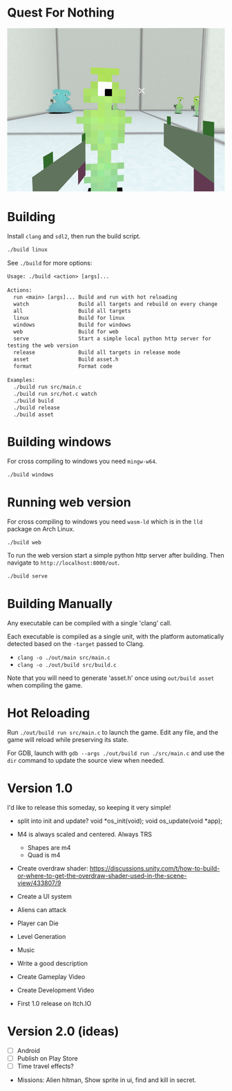 # Quest For Nothing

![](screenshot.png)


# Building

Install `clang` and `sdl2`, then run the build script.

```bash
./build linux
```

See `./build` for more options:

```
Usage: ./build <action> [args]...

Actions:
  run <main> [args]... Build and run with hot reloading
  watch                Build all targets and rebuild on every change
  all                  Build all targets
  linux                Build for linux
  windows              Build for windows
  web                  Build for web
  serve                Start a simple local python http server for testing the web version
  release              Build all targets in release mode
  asset                Build asset.h
  format               Format code

Examples:
  ./build run src/main.c
  ./build run src/hot.c watch
  ./build build
  ./build release
  ./build asset
```

# Building windows
For cross compiling to windows you need `mingw-w64`.

```bash
./build windows
```

# Running web version
For cross compiling to windows you need `wasm-ld` which is in the `lld` package on Arch Linux.

```bash
./build web
```

To run the web version start a simple python http server after building. Then navigate to `http://localhost:8000/out`.

```bash
./build serve
```

# Building Manually

Any executable can be compiled with a single 'clang' call.

Each executable is compiled as a single unit, with the platform automatically detected based on the `-target` passed to Clang.

- `clang -o ./out/main src/main.c`
- `clang -o ./out/build src/build.c`

Note that you will need to generate 'asset.h' once using `out/build asset` when compiling the game.

# Hot Reloading

Run `./out/build run src/main.c` to launch the game. Edit any file, and the game will reload while preserving its state.

For GDB, launch with `gdb --args ./out/build run ./src/main.c` and use the `dir` command to update the source view when needed.

# Version 1.0
I'd like to release this someday, so keeping it very simple!

- split into init and update?
  void *os_init(void);
  void os_update(void *app);

- M4 is always scaled and centered. Always TRS
  - Shapes are m4
  - Quad is m4
- Create overdraw shader: https://discussions.unity.com/t/how-to-build-or-where-to-get-the-overdraw-shader-used-in-the-scene-view/433807/9
- Create a UI system
- Aliens can attack
- Player can Die
- Level Generation
- Music
- Write a good description
- Create Gameplay Video
- Create Development Video
- First 1.0 release on Itch.IO

# Version 2.0 (ideas)
- [ ] Android
- [ ] Publish on Play Store
- [ ] Time travel effects?
- Missions: Alien hitman, Show sprite in ui, find and kill in secret.
